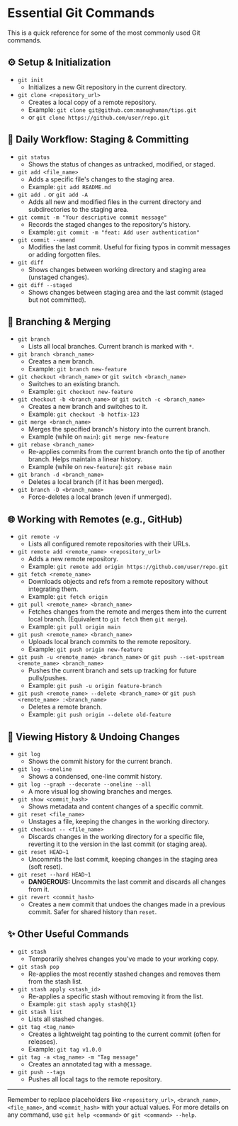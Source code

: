 # Essential Git Commands

This is a quick reference for some of the most commonly used Git commands.

## ⚙️ Setup & Initialization

*   `git init`
    *   Initializes a new Git repository in the current directory.
*   `git clone <repository_url>`
    *   Creates a local copy of a remote repository.
    *   Example: `git clone git@github.com:manughuman/tips.git`
    *   or `git clone https://github.com/user/repo.git`

## 🔄 Daily Workflow: Staging & Committing

*   `git status`
    *   Shows the status of changes as untracked, modified, or staged.
*   `git add <file_name>`
    *   Adds a specific file's changes to the staging area.
    *   Example: `git add README.md`
*   `git add .` or `git add -A`
    *   Adds all new and modified files in the current directory and subdirectories to the staging area.
*   `git commit -m "Your descriptive commit message"`
    *   Records the staged changes to the repository's history.
    *   Example: `git commit -m "feat: Add user authentication"`
*   `git commit --amend`
    *   Modifies the last commit. Useful for fixing typos in commit messages or adding forgotten files.
*   `git diff`
    *   Shows changes between working directory and staging area (unstaged changes).
*   `git diff --staged`
    *   Shows changes between staging area and the last commit (staged but not committed).

## 🌿 Branching & Merging

*   `git branch`
    *   Lists all local branches. Current branch is marked with `*`.
*   `git branch <branch_name>`
    *   Creates a new branch.
    *   Example: `git branch new-feature`
*   `git checkout <branch_name>` or `git switch <branch_name>`
    *   Switches to an existing branch.
    *   Example: `git checkout new-feature`
*   `git checkout -b <branch_name>` or `git switch -c <branch_name>`
    *   Creates a new branch and switches to it.
    *   Example: `git checkout -b hotfix-123`
*   `git merge <branch_name>`
    *   Merges the specified branch's history into the current branch.
    *   Example (while on `main`): `git merge new-feature`
*   `git rebase <branch_name>`
    *   Re-applies commits from the current branch onto the tip of another branch. Helps maintain a linear history.
    *   Example (while on `new-feature`): `git rebase main`
*   `git branch -d <branch_name>`
    *   Deletes a local branch (if it has been merged).
*   `git branch -D <branch_name>`
    *   Force-deletes a local branch (even if unmerged).

## 🌐 Working with Remotes (e.g., GitHub)

*   `git remote -v`
    *   Lists all configured remote repositories with their URLs.
*   `git remote add <remote_name> <repository_url>`
    *   Adds a new remote repository.
    *   Example: `git remote add origin https://github.com/user/repo.git`
*   `git fetch <remote_name>`
    *   Downloads objects and refs from a remote repository without integrating them.
    *   Example: `git fetch origin`
*   `git pull <remote_name> <branch_name>`
    *   Fetches changes from the remote and merges them into the current local branch. (Equivalent to `git fetch` then `git merge`).
    *   Example: `git pull origin main`
*   `git push <remote_name> <branch_name>`
    *   Uploads local branch commits to the remote repository.
    *   Example: `git push origin new-feature`
*   `git push -u <remote_name> <branch_name>` or `git push --set-upstream <remote_name> <branch_name>`
    *   Pushes the current branch and sets up tracking for future pulls/pushes.
    *   Example: `git push -u origin feature-branch`
*   `git push <remote_name> --delete <branch_name>` or `git push <remote_name> :<branch_name>`
    *   Deletes a remote branch.
    *   Example: `git push origin --delete old-feature`

## 📜 Viewing History & Undoing Changes

*   `git log`
    *   Shows the commit history for the current branch.
*   `git log --oneline`
    *   Shows a condensed, one-line commit history.
*   `git log --graph --decorate --oneline --all`
    *   A more visual log showing branches and merges.
*   `git show <commit_hash>`
    *   Shows metadata and content changes of a specific commit.
*   `git reset <file_name>`
    *   Unstages a file, keeping the changes in the working directory.
*   `git checkout -- <file_name>`
    *   Discards changes in the working directory for a specific file, reverting it to the version in the last commit (or staging area).
*   `git reset HEAD~1`
    *   Uncommits the last commit, keeping changes in the staging area (soft reset).
*   `git reset --hard HEAD~1`
    *   **DANGEROUS:** Uncommits the last commit and discards all changes from it.
*   `git revert <commit_hash>`
    *   Creates a new commit that undoes the changes made in a previous commit. Safer for shared history than `reset`.

## ✨ Other Useful Commands

*   `git stash`
    *   Temporarily shelves changes you've made to your working copy.
*   `git stash pop`
    *   Re-applies the most recently stashed changes and removes them from the stash list.
*   `git stash apply <stash_id>`
    *   Re-applies a specific stash without removing it from the list.
    *   Example: `git stash apply stash@{1}`
*   `git stash list`
    *   Lists all stashed changes.
*   `git tag <tag_name>`
    *   Creates a lightweight tag pointing to the current commit (often for releases).
    *   Example: `git tag v1.0.0`
*   `git tag -a <tag_name> -m "Tag message"`
    *   Creates an annotated tag with a message.
*   `git push --tags`
    *   Pushes all local tags to the remote repository.

---

Remember to replace placeholders like `<repository_url>`, `<branch_name>`, `<file_name>`, and `<commit_hash>` with your actual values.
For more details on any command, use `git help <command>` or `git <command> --help`.
